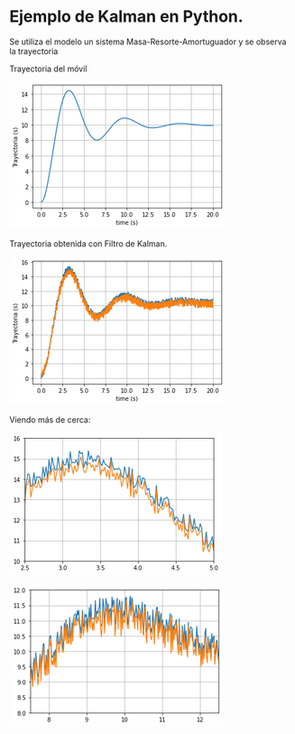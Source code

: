 # Ejemplo de Kalman en Python. 

Se utiliza el modelo un sistema Masa-Resorte-Amortuguador y se observa la trayectoria 

Trayectoria del móvil

![FIUBA](Imgs/Trayectoria.png)


Trayectoria obtenida con Filtro de Kalman.

![FIUBA](Imgs/Kalman_Ruido.png)

Viendo más de cerca:

![FIUBA](Imgs/Kalman_Ruido_1.png)

![FIUBA](Imgs/Kalman_Ruido_2.png)
